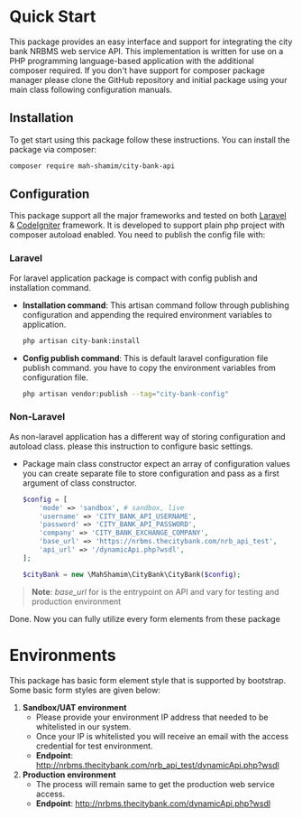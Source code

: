 # Quick Start

This package provides an easy interface and support for integrating the city bank NRBMS web service API. This
implementation is written for use on a PHP programming language-based application with the additional composer required.
If you don't have support for composer package manager please clone the GitHub repository and initial package using your
main class following configuration manuals.

## Installation

To get start using this package follow these instructions. You can install the package via composer:

```bash
composer require mah-shamim/city-bank-api
```

## Configuration

This package support all the major frameworks and tested on both
[Laravel](https://larvel.com) & [CodeIgniter](https://codeigniter.com) framework. It is developed to support plain php
project with composer autoload enabled. You need to publish the config file with:

### Laravel

For laravel application package is compact with config publish and installation command.

- **Installation command**:
  This artisan command follow through publishing configuration and appending the required environment variables to
  application.
    ```bash
    php artisan city-bank:install
    ```
- **Config publish command**:
  This is default laravel configuration file publish command. you have to copy the environment variables from
  configuration file.
    ```bash
    php artisan vendor:publish --tag="city-bank-config"
    ```

### Non-Laravel

As non-laravel application has a different way of storing configuration and autoload class. please this instruction to
configure basic settings.

- Package main class constructor expect an array of configuration values you can create separate
  file to store configuration and pass as a first argument of class constructor.
  
    ```php
    $config = [
        'mode' => 'sandbox', # sandbox, live
        'username' => 'CITY_BANK_API_USERNAME',
        'password' => 'CITY_BANK_API_PASSWORD',
        'company' => 'CITY_BANK_EXCHANGE_COMPANY',
        'base_url' => 'https://nrbms.thecitybank.com/nrb_api_test',
        'api_url' => '/dynamicApi.php?wsdl',
    ];
  
  $cityBank = new \MahShamim\CityBank\CityBank($config);
    ```
  
> **Note**: *base_url* for is the entrypoint on API and vary for testing and production environment
  
Done. Now you can fully utilize every form elements from these package

# Environments

This package has basic form element style that is supported by bootstrap. Some basic form styles are given below:

1. **Sandbox/UAT environment**
    - Please provide your environment IP address that needed to be whitelisted in our system.
    - Once your IP is whitelisted you will receive an email with the access credential for test environment.
    - **Endpoint**: http://nrbms.thecitybank.com/nrb_api_test/dynamicApi.php?wsdl
2. **Production environment**
    - The process will remain same to get the production web service access.
    - **Endpoint**: http://nrbms.thecitybank.com/dynamicApi.php?wsdl
